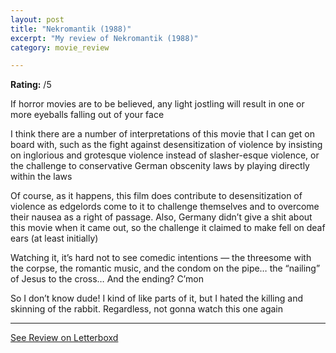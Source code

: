 ```yaml
---
layout: post
title: "Nekromantik (1988)"
excerpt: "My review of Nekromantik (1988)"
category: movie_review

---
```


**Rating:** /5

If horror movies are to be believed, any light jostling will result in one or more eyeballs falling out of your face

I think there are a number of interpretations of this movie that I can get on board with, such as the fight against desensitization of violence by insisting on inglorious and grotesque violence instead of slasher-esque violence, or the challenge to conservative German obscenity laws by playing directly within the laws

Of course, as it happens, this film does contribute to desensitization of violence as edgelords come to it to challenge themselves and to overcome their nausea as a right of passage. Also, Germany didn’t give a shit about this movie when it came out, so the challenge it claimed to make fell on deaf ears (at least initially)

Watching it, it’s hard not to see comedic intentions — the threesome with the corpse, the romantic music, and the condom on the pipe… the “nailing” of Jesus to the cross… And the ending? C’mon

So I don’t know dude! I kind of like parts of it, but I hated the killing and skinning of the rabbit. Regardless, not gonna watch this one again

<hr>

[See Review on Letterboxd](https://boxd.it/3RrsVT)
